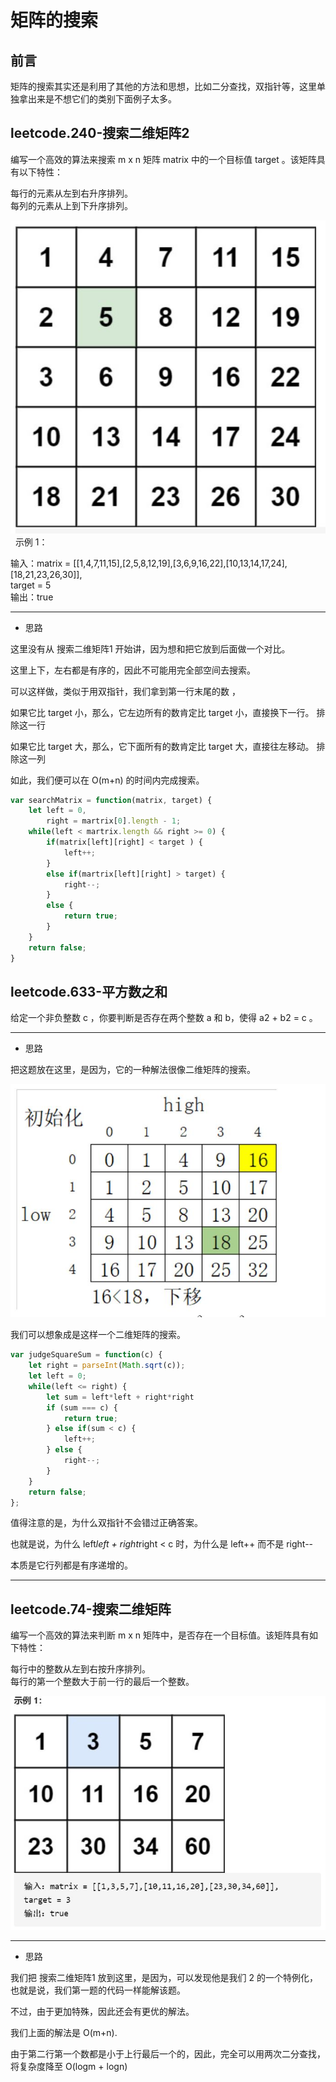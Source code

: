 # 矩阵的搜索

## 前言

矩阵的搜索其实还是利用了其他的方法和思想，比如二分查找，双指针等，这里单独拿出来是不想它们的类别下面例子太多。        

## leetcode.240-搜索二维矩阵2

编写一个高效的算法来搜索 m x n 矩阵 matrix 中的一个目标值 target 。该矩阵具有以下特性：        

每行的元素从左到右升序排列。        
每列的元素从上到下升序排列。      

![](./assets/searchmartrix2.jpg)
 
示例 1：

输入：matrix = [[1,4,7,11,15],[2,5,8,12,19],[3,6,9,16,22],[10,13,14,17,24],[18,21,23,26,30]],        
target = 5          
输出：true       

---       

- 思路       

这里没有从 搜索二维矩阵1 开始讲，因为想和把它放到后面做一个对比。        

这里上下，左右都是有序的，因此不可能用完全部空间去搜索。       

可以这样做，类似于用双指针，我们拿到第一行末尾的数 ，        
 
如果它比 target 小，那么，它左边所有的数肯定比 target 小，直接换下一行。 排除这一行        

如果它比 target 大，那么，它下面所有的数肯定比 target 大，直接往左移动。 排除这一列        

如此，我们便可以在 O(m+n) 的时间内完成搜索。        

```js
var searchMatrix = function(matrix, target) {
    let left = 0,
        right = martrix[0].length - 1;
    while(left < martrix.length && right >= 0) {
        if(matrix[left][right] < target ) {
            left++;
        }
        else if(martrix[left][right] > target) {
            right--;
        }
        else {
            return true;
        }
    }
    return false;
}
```      


## leetcode.633-平方数之和

给定一个非负整数 c ，你要判断是否存在两个整数 a 和 b，使得 a2 + b2 = c 。       

---       

- 思路          

把这题放在这里，是因为，它的一种解法很像二维矩阵的搜索。      

![](./assets/squareSum.jpg)        

我们可以想象成是这样一个二维矩阵的搜索。       

```js
var judgeSquareSum = function(c) {
    let right = parseInt(Math.sqrt(c));
    let left = 0;
    while(left <= right) {
        let sum = left*left + right*right
        if (sum === c) {
            return true;
        } else if(sum < c) {
            left++;
        } else {
            right--;
        }
    }
    return false;
};
```       

值得注意的是，为什么双指针不会错过正确答案。        

也就是说，为什么 left*left + right*right < c 时，为什么是 left++ 而不是 right--              

本质是它行列都是有序递增的。       

---

## leetcode.74-搜索二维矩阵

编写一个高效的算法来判断 m x n 矩阵中，是否存在一个目标值。该矩阵具有如下特性：     

每行中的整数从左到右按升序排列。       
每行的第一个整数大于前一行的最后一个整数。        

![](./assets/searchmartrix1.jpg)         

---      

- 思路       

我们把 搜索二维矩阵1 放到这里，是因为，可以发现他是我们 2 的一个特例化，也就是说，我们第一题的代码一样能解该题。       

不过，由于更加特殊，因此还会有更优的解法。         

我们上面的解法是 O(m+n).          

由于第二行第一个数都是小于上行最后一个的，因此，完全可以用两次二分查找，将复杂度降至 O(logm + logn)         

```js

```
 
    







